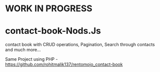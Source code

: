# WORK IN PROGRESS
# contact-book-Nods.Js
contact book with CRUD operations, Pagination, Search through contacts and much more...

Same Project using PHP - https://github.com/rohitmalik137/rentomojo_contact-book

